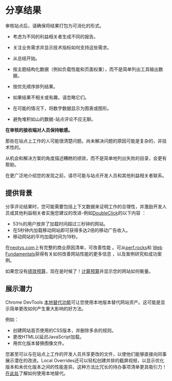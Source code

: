 # 分享结果

审核站点后，请确保将结果打包为可消化的形式。

- 考虑为不同的利益相关者生成不同的报告。

- 关注业务需求并显示技术指标如何支持这些需求。

- 从总结开始。

- 按主题结构化数据（例如负载性能和页面权重），而不是简单列出工具输出数据。

- 按优先顺序排列结果。

- 如果结果不相关或有趣，请忽略它们。

- 在可能的情况下，将数字数据显示为图表或图形。

- 避免堆积如山的数据-站点评论不应无聊。

  

**在审核的接收端对人员保持敏感。**

那些在站点上工作的人可能很清楚问题。尚未解决问题的原因可能是复杂的，非技术性的。

从机会和解决方案的角度描述糟糕的绩效，而不是简单地列出失败的目录，会更有帮助。

在更广泛地介绍您的发现之前，请尽可能与站点开发人员和其他利益相关者联系。

## 提供背景

分享评论结果时，您可能需要包括上下文数据来证明工作的合理性，并激励开发人员或其他利益相关者实施您建议的改进-例如[DoubleClick](https://www.doubleclickbygoogle.com/articles/mobile-speed-matters/)的以下内容 ：

- 53％的用户放弃了加载时间超过三秒钟的网站。
- 在5秒钟内加载移动网站即可获得多达2倍的移动广告收入。
- 移动网站的平均加载时间为19秒。

在[neotys.com](http://www.neotys.com/blog/how-to-talk-about-performance-testing-with-ceos-and-business-managers/)上有完整的商业原因清单，可改善性能 。可从[perf.rocks](http://perf.rocks/articles)和 [Web Fundamentals](https://developers.google.cn/web/fundamentals/performance)获得有关如何改善网站性能的更多信息 ，以及案例研究和成功案例。

如果您没有[绩效预算](https://infrequently.org/2017/10/can-you-afford-it-real-world-web-performance-budgets)，现在是时候了！[计算预算](https://www.performancebudget.io/)并显示您的网站如何衡量。

## 展示潜力

Chrome DevTools [本地替代功能](https://t.co/0a56PgKlPv)可让您使用本地版本替代网站资产。这可能是显示简单更改如何产生重大影响的好方法。

例如：

- 创建网站首页使用的CSS版本，并删除多余的规则。
- 更改HTML以延迟JavaScript加载。
- 用优化版本替换图像文件。

您甚至可以与在站点上工作的开发人员共享更改的文件，以使他们能够直接向同事展示潜在的改进。Local Overrides还可以轻松创建并排的截屏视频，以显示优化版本和未优化版本之间的性能差异。这种方法比冗长的待办事项清单更具吸引力！[在此处](https://glebbahmutov.com/blog/local-overrides/)了解如何使用本地替代。